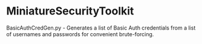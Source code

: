 # MiniatureSecurityToolkit

BasicAuthCredGen.py - Generates a list of Basic Auth credentials from a list of usernames and passwords for convenient brute-forcing.
